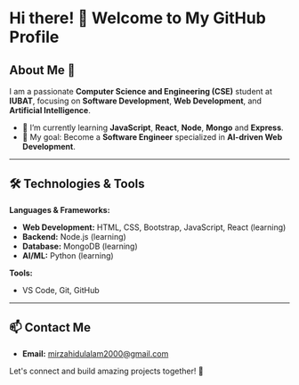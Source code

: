# Hi there! 👋 Welcome to My GitHub Profile

## About Me 🚀
I am a passionate **Computer Science and Engineering (CSE)** student at **IUBAT**, focusing on **Software Development**, **Web Development**, and **Artificial Intelligence**.

- 🌱 I’m currently learning **JavaScript**, **React**, **Node**, **Mongo** and **Express**.
- 🎯 My goal: Become a **Software Engineer** specialized in **AI-driven Web Development**.

---

## 🛠️ Technologies & Tools

**Languages & Frameworks:**
- **Web Development:** HTML, CSS, Bootstrap, JavaScript, React (learning)
- **Backend:** Node.js (learning)
- **Database:** MongoDB (learning)
- **AI/ML:** Python (learning)

**Tools:**
- VS Code, Git, GitHub

---

## 📫 Contact Me

- **Email:** mirzahidulalam2000@gmail.com 

Let's connect and build amazing projects together! 🚀


